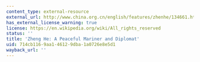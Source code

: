 ```yaml
---
content_type: external-resource
external_url: http://www.china.org.cn/english/features/zhenhe/134661.htm#:~:text=From%201405%20to%201433%2C%20during,the%20world%20at%20that%20time.
has_external_license_warning: true
license: https://en.wikipedia.org/wiki/All_rights_reserved
status: ''
title: 'Zheng He: A Peaceful Mariner and Diplomat'
uid: 714cb116-9aa1-4612-9dba-1a0726e8e5d1
wayback_url: ''
---
```

